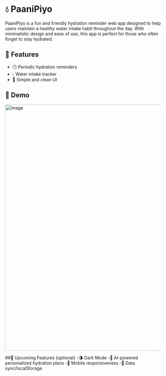 # 💧 PaaniPiyo

PaaniPiyo is a fun and friendly hydration reminder web app designed to help users maintain a healthy water intake habit throughout the day. With minimalistic design and ease of use, this app is perfect for those who often forget to stay hydrated.

## 🚀 Features

- 🕒 Periodic hydration reminders
- 💧 Water intake tracker
- 🧠 Simple and clean UI

## 📸 Demo

<img width="794" alt="image" src="https://github.com/user-attachments/assets/f1e0f2f3-37ed-4266-b4fb-d16c70788bd5" />

##🧪 Upcoming Features (optional)
-🌗 Dark Mode
-🧠 AI-powered personalized hydration plans
-📲 Mobile responsiveness
-🔄 Data sync/localStorage
